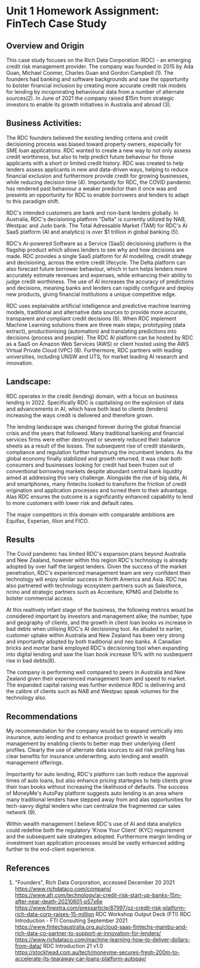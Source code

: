 # Unit 1 Homework Assignment: FinTech Case Study

## Overview and Origin

This case study focuses on the Rich Data Corporation (RDC) - an emerging credit risk management provider. The company was founded in 2015 by Ada Guan, Michael Coomer, Charles Guan and Gordon Campbell (1). The founders had banking and software backgrounds and saw the opportunity to bolster financial inclusion by creating more accurate credit risk models for lending by incoprorating behavioural data from a number of alternate sources(2). In June of 2021 the company raised $15m from strategic investors to enable its growth initiatives in Australia and abroad (3). 

## Business Activities:

The RDC founders believed the existing lending criteria and credit decisioning process was biased toward property owners, especially for SME loan applications. RDC wanted to create a new way to not only assess credit worthiness, but also to help predict future behaviour for those applicants with a short or limited credit history. RDC was created to help lenders assess applicants in new and data-driven ways, helping to reduce financial exclusion and furthermore provide credit for growing businesses, while reducing decision time (4). Importantly for RDC, the COVID pandemic has rendered past behaviour a weaker predictor than it once was and presents an opportunity for RDC to enable borrowers and lenders to adapt to this paradigm shift. 

RDC's intended customers are bank and non-bank lenders globally. In Australia, RDC's decisioning platform "Delta" is currently utilized by NAB, Westpac and Judo bank. The Total Adressable Market (TAM) for RDC's AI SaaS platform (AI and analytics) is over $1 trillion in global banking (5).

RDC's AI-powered Software as a Service (SaaS) decisioning platform is the flagship product which allows lenders to see why and how decisions are made. RDC provides a single SaaS platform for AI modelling, credit strategy and decisioning, across the entire credit lifecycle. The Delta platform can also forecast future borrower behaviour, which in turn helps lenders more accurately estimate revenues and expenses, while enhancing their ability to judge credit worthiness. The use of AI increases the accuracy of predictions and decisions, meaning banks and lenders can rapidly configure and deploy new products, giving financial institutions a unique competitive edge. 

RDC uses explainable artificial intelligence and predictive machine learning models, traditional and alternative data sources to provide more accurate, transparent and compliant credit decisions (6). When RDC implement Machine Learning solutions there are three main steps; prototyping (data extract), productionising (automation) and translating predictions into decisions (process and people). The RDC AI platform can be hosted by RDC as a SaaS on Amazon Web Services (AWS) or client hosted using the AWS Virtual Private Cloud (VPC) (8). Furthermore, RDC partners with leading universities, including UNSW and UTS, for market leading AI research and innovation.
## Landscape:

RDC operates in the credit (lending) domain, with a focus on business lending in 2022. Specifically RDC is capitalising on the explosion of data and advancements in AI, which have both lead to clients (lenders) increasing the ways credit is delivered and therefore grown.

The lending landscape was changed forever during the global financial crisis and the years that followed. Many traditional banking and financial services firms were either destroyed or severely reduced their balance sheets as a result of the losses. The subsequent rise of credit standards, compliance and regulation further hamstrung the incumbent lenders. As the global economy finally stabilized and growth returned, it was clear both consumers and businesses looking for credit had been frozen out of conventional borrowing markets despite abundant central bank liquidity aimed at addressing this very challenge. Alongside the rise of big data, AI and smartphones, many fintechs looked to transform the friction of credit origination and application processes and turned them to their advantage. Alas RDC ensures the outcome is a significantly enhanced capability to lend to more customers with lower risk and default rates.

The major competitors in this domain with comparable ambitions are Equifax, Experian, illion and FICO.

## Results

The Covid pandemic has limited RDC's expansion plans beyond Australia and New Zealand, however within this region RDC's technology is already adopted by over half the largest lenders. Given the success of the market penetration, RDC's experienced management team are very confident their technology will enjoy similar success in North America and Asia. RDC has also partnered with technology ecosystem partners such as Salesforce, ncino and strategic partners such as Accenture, KPMG and Deloitte to bolster commercial access. 

At this realtively infant stage of the business, the following metrics would be considered important by investors and management alike; the number, type and geography of clients, and the growth in client loan books vs increase in bad debts when utilising RDC's AI decisioning tool. As alluded to earlier, customer uptake within Australia and New Zealand has been very strong and importantly adopted by both traditional and neo banks. A Canadian bricks and mortar bank employed RDC's decisioning tool when expanding into digital lending and saw the loan book increase 10% with no susbequent rise in bad debts(8). 

The company is performing well compared to peers in Australia and New Zealand given their experienced management team and speed to market. The expanded capital raising was further evidence RDC is delivering and the calibre of clients such as NAB and Westpac speak volumes for the technology also.

## Recommendations

My recommendation for the company would be to expand vertically into insurance, auto lending and to enhance product growth in wealth management by enabling clients to better map their underlying client profiles. Clearly the use of alternate data sources to aid risk profiling has clear benefits for insurance underwriting, auto lending and wealth management offerings. 

Importantly for auto lending, RDC's platform can both reduce the approval times of auto loans, but also enhance pricing startegies to help clients grow their loan books without increasing the likelihood of defaults. The success of MoneyMe's AutoPay platform suggests auto lending is an area where many traditional lenders have stepped away from and alas opportunities for tech-savvy digital lenders who can centralize the fragmented car sales network (9). 

Within wealth management I believe RDC's use of AI and data analytics could redefine both the regulatory 'Know Your Client' (KYC) requirement and the subsequent sale strategies adopted. Furthermore margin lending or investment loan application processes would be vastly enhanced adding further to the end-client experience. 

## References

1. "Founders", Rich Data Corporation, accessed December 20 2021 https://www.richdataco.com/company/
https://www.afr.com/technology/ai-credit-risk-start-up-banks-15m-after-near-death-20210601-p57x6e
https://www.finextra.com/pressarticle/87997/oz-credit-risk-platform-rich-data-corp-raises-15-million
RDC Workshop Output Deck (FTI)
RDC Introduction - FTI Consulting September 2021
https://www.fintechaustralia.org.au/cloud-saas-fintechs-mambu-and-rich-data-co-partner-to-support-ai-innovation-for-lenders/
https://www.richdataco.com/machine-learning-how-to-deliver-dollars-from-data/
RDC Introduction 21 v1.0
https://stockhead.com.au/tech/moneyme-secures-fresh-200m-to-accelerate-its-tearaway-car-loans-platform-autopay/





